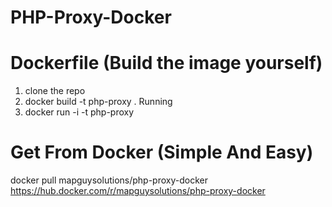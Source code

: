 # PHP-Proxy-Docker


# Dockerfile (Build the image yourself)

1. clone the repo
2. docker build -t php-proxy .
Running 
1. docker run -i -t php-proxy


# Get From Docker (Simple And Easy)
docker pull mapguysolutions/php-proxy-docker
https://hub.docker.com/r/mapguysolutions/php-proxy-docker
